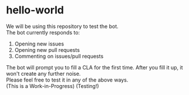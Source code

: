 # hello-world

We will be using this repository to test the bot.  
The bot currently responds to: 
1. Opening new issues
2. Opening new pull requests
3. Commenting on issues/pull requests

The bot will prompt you to fill a CLA for the first time. After you fill it up, it won't create any further noise.  
Please feel free to test it in any of the above ways.  
(This is a Work-in-Progress)
(Testing!)
